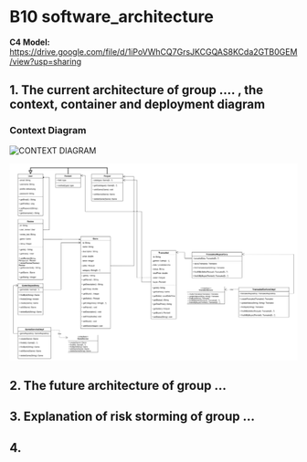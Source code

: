 # B10 software_architecture
**C4 Model:** https://drive.google.com/file/d/1iPoVWhCQ7GrsJKCGQAS8KCda2GTB0GEM/view?usp=sharing
## 1. The current architecture of group …. , the context, container and deployment diagram

### Context Diagram
![CONTEXT DIAGRAM](https://github.com/ADPRO-B10/software_architecture/assets/112263712/a1dc0349-8670-4d4e-8efe-81563b7fb91d)



![alt text](current.png)

## 2. The future architecture of group …
## 3. Explanation of risk storming of group …
## 4. 

